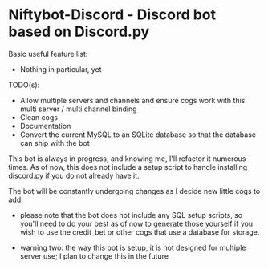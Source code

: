 # Niftybot-Discord - Discord bot based on Discord.py

Basic useful feature list:

 * Nothing in particular, yet

TODO(s):
 * Allow multiple servers and channels and ensure cogs work with this multi server / multi channel binding
 * Clean cogs
 * Documentation
 * Convert the current MySQL to an SQLite database so that the database can ship with the bot


This bot is always in progress, and knowing me, I'll refactor it numerous times.  As of now, this does not include a setup script to handle installing [discord.py](https://github.com/Rapptz/discord.py) if you do not already have it.

The bot will be constantly undergoing changes as I decide new little cogs to add.

* please note that the bot does not include any SQL setup scripts, so you'll need to do your best as of now to generate those yourself if you wish to use the credit_bet or other cogs that use a database for storage.

* warning two: the way this bot is setup, it is not designed for multiple server use; I plan to change this in the future
